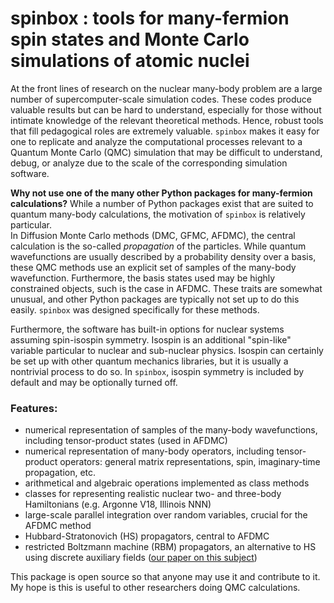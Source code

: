 # spinbox : tools for many-fermion spin states and Monte Carlo simulations of atomic nuclei

At the front lines of research on the nuclear many-body problem are a large number of supercomputer-scale simulation codes. 
These codes produce valuable results but can be hard to understand, especially for those without intimate knowledge of the relevant theoretical methods. 
Hence, robust tools that fill pedagogical roles are extremely valuable. 
`spinbox` makes it easy for one to replicate and analyze the computational processes relevant to a Quantum Monte Carlo (QMC) simulation that may be difficult to understand, debug, or analyze due to the scale of the corresponding simulation software.

**Why not use one of the many other Python packages for many-fermion calculations?**
While a number of Python packages exist that are suited to quantum many-body calculations, the motivation of `spinbox` is relatively particular.  
In Diffusion Monte Carlo methods (DMC, GFMC, AFDMC), the central calculation is the so-called *propagation* of the particles. 
While quantum wavefunctions are usually described by a probability density over a basis, these QMC methods use an explicit set of samples of the many-body wavefunction. Furthermore, the basis states used may be highly constrained objects, such is the case in AFDMC. 
These traits are somewhat unusual, and other Python packages are typically not set up to do this easily.
`spinbox` was designed specifically for these methods.

Furthermore, the software has built-in options for nuclear systems assuming spin-isospin symmetry. Isospin is an additional "spin-like" variable particular to nuclear and sub-nuclear physics. Isospin can certainly be set up with other quantum mechanics libraries, but it is usually a nontrivial process to do so. 
In `spinbox`, isospin symmetry is included by default and may be optionally turned off.

### Features:
- numerical representation of samples of the many-body wavefunctions, including  tensor-product states (used in AFDMC)
- numerical representation of many-body operators, including tensor-product operators: general matrix representations, spin, imaginary-time propagation, etc.
- arithmetical and algebraic operations implemented as class methods
- classes for representing realistic nuclear two- and three-body Hamiltonians (e.g. Argonne V18, Illinois NNN)
- large-scale parallel integration over random variables, crucial for the AFDMC method
- Hubbard-Stratonovich (HS) propagators, central to AFDMC
- restricted Boltzmann machine (RBM) propagators, an alternative to HS using discrete auxiliary fields (<a href="https://arxiv.org/abs/2407.14632">our paper on this subject</a>)
  

This package is open source so that anyone may use it and contribute to it. My hope is this is useful to other researchers doing QMC calculations.


